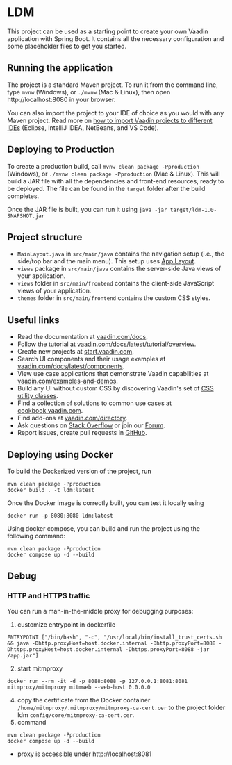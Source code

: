 # LDM

This project can be used as a starting point to create your own Vaadin application with Spring Boot.
It contains all the necessary configuration and some placeholder files to get you started.

## Running the application

The project is a standard Maven project. To run it from the command line,
type `mvnw` (Windows), or `./mvnw` (Mac & Linux), then open
http://localhost:8080 in your browser.

You can also import the project to your IDE of choice as you would with any
Maven project. Read more on [how to import Vaadin projects to different IDEs](https://vaadin.com/docs/latest/guide/step-by-step/importing) (Eclipse, IntelliJ IDEA, NetBeans, and VS Code).

## Deploying to Production

To create a production build, call `mvnw clean package -Pproduction` (Windows),
or `./mvnw clean package -Pproduction` (Mac & Linux).
This will build a JAR file with all the dependencies and front-end resources,
ready to be deployed. The file can be found in the `target` folder after the build completes.

Once the JAR file is built, you can run it using
`java -jar target/ldm-1.0-SNAPSHOT.jar`

## Project structure

- `MainLayout.java` in `src/main/java` contains the navigation setup (i.e., the
  side/top bar and the main menu). This setup uses
  [App Layout](https://vaadin.com/docs/components/app-layout).
- `views` package in `src/main/java` contains the server-side Java views of your application.
- `views` folder in `src/main/frontend` contains the client-side JavaScript views of your application.
- `themes` folder in `src/main/frontend` contains the custom CSS styles.

## Useful links

- Read the documentation at [vaadin.com/docs](https://vaadin.com/docs).
- Follow the tutorial at [vaadin.com/docs/latest/tutorial/overview](https://vaadin.com/docs/latest/tutorial/overview).
- Create new projects at [start.vaadin.com](https://start.vaadin.com/).
- Search UI components and their usage examples at [vaadin.com/docs/latest/components](https://vaadin.com/docs/latest/components).
- View use case applications that demonstrate Vaadin capabilities at [vaadin.com/examples-and-demos](https://vaadin.com/examples-and-demos).
- Build any UI without custom CSS by discovering Vaadin's set of [CSS utility classes](https://vaadin.com/docs/styling/lumo/utility-classes). 
- Find a collection of solutions to common use cases at [cookbook.vaadin.com](https://cookbook.vaadin.com/).
- Find add-ons at [vaadin.com/directory](https://vaadin.com/directory).
- Ask questions on [Stack Overflow](https://stackoverflow.com/questions/tagged/vaadin) or join our [Forum](https://vaadin.com/forum).
- Report issues, create pull requests in [GitHub](https://github.com/vaadin).


## Deploying using Docker

To build the Dockerized version of the project, run

```
mvn clean package -Pproduction
docker build . -t ldm:latest
```

Once the Docker image is correctly built, you can test it locally using

```
docker run -p 8080:8080 ldm:latest
```

Using docker compose, you can build and run the project using the following command:
```
mvn clean package -Pproduction
docker compose up -d --build
```

## Debug
### HTTP and HTTPS traffic
You can run a man-in-the-middle proxy for debugging purposes:
1. customize entrypoint in dockerfile
```
ENTRYPOINT ["/bin/bash", "-c", "/usr/local/bin/install_trust_certs.sh && java -Dhttp.proxyHost=host.docker.internal -Dhttp.proxyPort=8088 -Dhttps.proxyHost=host.docker.internal -Dhttps.proxyPort=8088 -jar /app.jar"]
```
2. start mitmproxy
```
docker run --rm -it -d -p 8088:8088 -p 127.0.0.1:8081:8081 mitmproxy/mitmproxy mitmweb --web-host 0.0.0.0
```
4. copy the certificate from the Docker container ```/home/mitmproxy/.mitmproxy/mitmproxy-ca-cert.cer``` to the project folder ldm ```config/core/mitmproxy-ca-cert.cer```.
5. command 
```
mvn clean package -Pproduction
docker compose up -d --build
```
- proxy is accessible under http://localhost:8081
